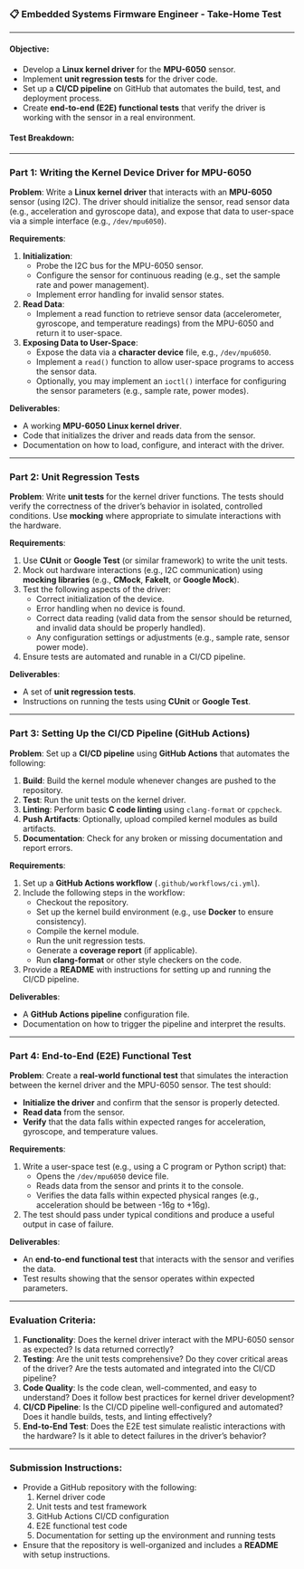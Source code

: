 ### 📋 **Embedded Systems Firmware Engineer - Take-Home Test**

------

#### **Objective:**

- Develop a **Linux kernel driver** for the **MPU-6050** sensor.
- Implement **unit regression tests** for the driver code.
- Set up a **CI/CD pipeline** on GitHub that automates the build, test, and deployment process.
- Create **end-to-end (E2E) functional tests** that verify the driver is working with the sensor in a real environment.

#### **Test Breakdown:**

------

### **Part 1: Writing the Kernel Device Driver for MPU-6050**

**Problem**: Write a **Linux kernel driver** that interacts with an **MPU-6050** sensor (using I2C). The driver should initialize the sensor, read sensor data (e.g., acceleration and gyroscope data), and expose that data to user-space via a simple interface (e.g., `/dev/mpu6050`).

**Requirements**:

1. **Initialization**:
   - Probe the I2C bus for the MPU-6050 sensor.
   - Configure the sensor for continuous reading (e.g., set the sample rate and power management).
   - Implement error handling for invalid sensor states.
2. **Read Data**:
   - Implement a read function to retrieve sensor data (accelerometer, gyroscope, and temperature readings) from the MPU-6050 and return it to user-space.
3. **Exposing Data to User-Space**:
   - Expose the data via a **character device** file, e.g., `/dev/mpu6050`.
   - Implement a `read()` function to allow user-space programs to access the sensor data.
   - Optionally, you may implement an `ioctl()` interface for configuring the sensor parameters (e.g., sample rate, power modes).

**Deliverables**:

- A working **MPU-6050 Linux kernel driver**.
- Code that initializes the driver and reads data from the sensor.
- Documentation on how to load, configure, and interact with the driver.

------

### **Part 2: Unit Regression Tests**

**Problem**: Write **unit tests** for the kernel driver functions. The tests should verify the correctness of the driver’s behavior in isolated, controlled conditions. Use **mocking** where appropriate to simulate interactions with the hardware.

**Requirements**:

1. Use **CUnit** or **Google Test** (or similar framework) to write the unit tests.
2. Mock out hardware interactions (e.g., I2C communication) using **mocking libraries** (e.g., **CMock**, **FakeIt**, or **Google Mock**).
3. Test the following aspects of the driver:
   - Correct initialization of the device.
   - Error handling when no device is found.
   - Correct data reading (valid data from the sensor should be returned, and invalid data should be properly handled).
   - Any configuration settings or adjustments (e.g., sample rate, sensor power mode).
4. Ensure tests are automated and runable in a CI/CD pipeline.

**Deliverables**:

- A set of **unit regression tests**.
- Instructions on running the tests using **CUnit** or **Google Test**.

------

### **Part 3: Setting Up the CI/CD Pipeline (GitHub Actions)**

**Problem**: Set up a **CI/CD pipeline** using **GitHub Actions** that automates the following:

1. **Build**: Build the kernel module whenever changes are pushed to the repository.
2. **Test**: Run the unit tests on the kernel driver.
3. **Linting**: Perform basic **C code linting** using `clang-format` or `cppcheck`.
4. **Push Artifacts**: Optionally, upload compiled kernel modules as build artifacts.
5. **Documentation**: Check for any broken or missing documentation and report errors.

**Requirements**:

1. Set up a **GitHub Actions workflow** (`.github/workflows/ci.yml`).
2. Include the following steps in the workflow:
   - Checkout the repository.
   - Set up the kernel build environment (e.g., use **Docker** to ensure consistency).
   - Compile the kernel module.
   - Run the unit regression tests.
   - Generate a **coverage report** (if applicable).
   - Run **clang-format** or other style checkers on the code.
3. Provide a **README** with instructions for setting up and running the CI/CD pipeline.

**Deliverables**:

- A **GitHub Actions pipeline** configuration file.
- Documentation on how to trigger the pipeline and interpret the results.

------

### **Part 4: End-to-End (E2E) Functional Test**

**Problem**: Create a **real-world functional test** that simulates the interaction between the kernel driver and the MPU-6050 sensor. The test should:

- **Initialize the driver** and confirm that the sensor is properly detected.
- **Read data** from the sensor.
- **Verify** that the data falls within expected ranges for acceleration, gyroscope, and temperature values.

**Requirements**:

1. Write a user-space test (e.g., using a C program or Python script) that:
   - Opens the `/dev/mpu6050` device file.
   - Reads data from the sensor and prints it to the console.
   - Verifies the data falls within expected physical ranges (e.g., acceleration should be between -16g to +16g).
2. The test should pass under typical conditions and produce a useful output in case of failure.

**Deliverables**:

- An **end-to-end functional test** that interacts with the sensor and verifies the data.
- Test results showing that the sensor operates within expected parameters.

------

### **Evaluation Criteria**:

1. **Functionality**: Does the kernel driver interact with the MPU-6050 sensor as expected? Is data returned correctly?
2. **Testing**: Are the unit tests comprehensive? Do they cover critical areas of the driver? Are the tests automated and integrated into the CI/CD pipeline?
3. **Code Quality**: Is the code clean, well-commented, and easy to understand? Does it follow best practices for kernel driver development?
4. **CI/CD Pipeline**: Is the CI/CD pipeline well-configured and automated? Does it handle builds, tests, and linting effectively?
5. **End-to-End Test**: Does the E2E test simulate realistic interactions with the hardware? Is it able to detect failures in the driver’s behavior?

------

### **Submission Instructions**:

- Provide a GitHub repository with the following:
  1. Kernel driver code
  2. Unit tests and test framework
  3. GitHub Actions CI/CD configuration
  4. E2E functional test code
  5. Documentation for setting up the environment and running tests
- Ensure that the repository is well-organized and includes a **README** with setup instructions.